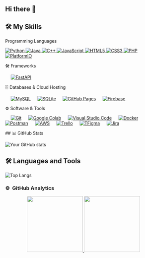 ## Hi there 👋

## 🛠️ My Skills

Programming Languages
<p align="left">
<a href="https://python.org/">
<img alt="Python" src="https://img.shields.io/badge/Python-FFD43B?style=for-the-badge&logo=python&logoColor=darkgreen"/>
</a>
<a href="https://www.java.com/en/">
<img alt="Java" src="https://img.shields.io/badge/Java-ED8B00?style=for-the-badge&logo=java&logoColor=white"/>
</a>
<a href="https://isocpp.org/">
<img alt="C++" src="https://img.shields.io/badge/C%2B%2B-00599C?style=for-the-badge&logo=c%2B%2B&logoColor=white"/>
</a>
<a href="https://developer.mozilla.org/en-US/docs/Web/JavaScript">
<img alt="JavaScript" src="https://img.shields.io/badge/JavaScript-F7DF1E?style=for-the-badge&logo=javascript&logoColor=black"/>
</a>
<a href="https://developer.mozilla.org/en-US/docs/Web/HTML">
<img alt="HTML5" src="https://img.shields.io/badge/HTML5-E34F26?style=for-the-badge&logo=html5&logoColor=white"/>
</a>
<a href="https://developer.mozilla.org/en-US/docs/Web/CSS">
<img alt="CSS3" src="https://img.shields.io/badge/CSS3-1572B6?style=for-the-badge&logo=css3&logoColor=white"/>
</a>
<a href="https://www.php.net/">
<img alt="PHP" src="https://img.shields.io/badge/PHP-777BB4?style=for-the-badge&logo=php&logoColor=white"/>
</a>
<a href="https://platformio.org/">
<img alt="PlatformIO" src="https://img.shields.io/badge/PlatformIO-00B0FF?style=for-the-badge&logo=platformio&logoColor=white"/>
</a>
</p>
🛠️ Frameworks
<p align="left"> &emsp; 
<a href="https://fastapi.tiangolo.com/" target="_blank"> 
  <img alt="FastAPI" src="https://img.shields.io/badge/FastAPI-005571?style=for-the-badge&logo=fastapi"/>
</a>
</p>
🗄️ Databases & Cloud Hosting
<p align="left"> &emsp; 
<a href="https://www.mysql.com/"><img alt="MySQL" src="https://img.shields.io/badge/MySQL-00000F?style=for-the-badge&logo=mysql&logoColor=white"></a> &emsp;
<a href="https://www.sqlite.org/"><img alt="SQLite" src ="https://img.shields.io/badge/SQLite-07405E?style=for-the-badge&logo=sqlite&logoColor=white"/></a> &emsp; 
<a href="https://www.github.com"><img alt="GitHub Pages" src="https://img.shields.io/badge/GitHub-100000?style=for-the-badge&logo=github&logoColor=white"></a> &emsp; 
<a href="https://firebase.google.com/"><img alt="Firebase" src ="https://img.shields.io/badge/firebase-ffca28?style=for-the-badge&logo=firebase&logoColor=black"></a> 
</p>
⚙️ Software & Tools
<p align="left"> &emsp; 
<a href="#"><img alt="Git" src="https://img.shields.io/badge/Git-F05032?style=for-the-badge&logo=git&logoColor=white"></a> &emsp; 
<a href="#"><img alt="Google Colab" src="https://img.shields.io/badge/Colab-F9AB00?style=for-the-badge&logo=googlecolab&color=525252"></a> &emsp; 
<a href="#"><img alt="Visual Studio Code" src="https://img.shields.io/badge/Visual_Studio_Code-0078D4?style=for-the-badge&logo=visual%20studio%20code&logoColor=white"></a> &emsp;
<a href="#"><img alt="Docker" src="https://img.shields.io/badge/Docker-2CA5E0?style=for-the-badge&logo=docker&logoColor=white"></a> &emsp; 
<a href="#"><img alt="Postman" src="https://img.shields.io/badge/Postman-FF6C37?style=for-the-badge&logo=Postman&logoColor=white"></a> &emsp; 
<a href="#"><img alt="AWS" src="https://img.shields.io/badge/Amazon_AWS-232F3E?style=for-the-badge&logo=amazon-aws&logoColor=white"></a> &emsp; 
<a href="#"><img alt="Trello" src="https://img.shields.io/badge/Trello-0052CC?style=for-the-badge&logo=trello&logoColor=white"></a> &emsp; 
<a href="#"><img alt="TFigma" src="https://img.shields.io/badge/Figma-F24E1E?style=for-the-badge&logo=figma&logoColor=white"></a> &emsp; 
<a href="#"><img alt="Jira" src="https://img.shields.io/badge/Jira-0052CC?style=for-the-badge&logo=Jira&logoColor=white"></a> 
</p>
## 📊 GitHub Stats

![Your GitHub stats](https://github-readme-stats.vercel.app/api?username=David-aquino67&show_icons=true&theme=radical)

## 🛠️ Languages and Tools

![Top Langs](https://github-readme-stats.vercel.app/api/top-langs/?username=David-aquino67&layout=compact&theme=radical)
### ⚙️ &nbsp;GitHub Analytics

<p align="center">
<a href="https://github.com/David-aquino67">
  <img height="180em" src="https://github-readme-stats-eight-theta.vercel.app/api?username=David-aquino67&show_icons=true&theme=algolia&include_all_commits=true&count_private=true"/>
  <img height="180em" src="https://github-readme-stats-eight-theta.vercel.app/api/top-langs/?username=David-aquino67&layout=compact&langs_count=8&theme=algolia"/>
</a>
</p>

